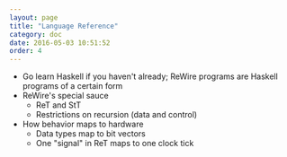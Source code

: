 ```yaml
---
layout: page
title: "Language Reference"
category: doc
date: 2016-05-03 10:51:52
order: 4
---
```



* Go learn Haskell if you haven't already; ReWire programs are Haskell programs of a certain form
* ReWire's special sauce
    - ReT and StT
    - Restrictions on recursion (data and control)
* How behavior maps to hardware
    - Data types map to bit vectors
    - One "signal" in ReT maps to one clock tick
